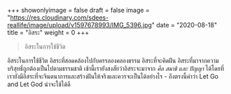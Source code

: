 +++
showonlyimage = false
draft = false
image = "https://res.cloudinary.com/sdees-reallife/image/upload/v1597678993/IMG_5396.jpg"
date = "2020-08-18"
title = "อิสระ"
weight = 0
+++
> อิสระในการใช้ชีวิต

อิสระในการใช้ชีวิต อิสระที่สอดคล้องไปกับครรลองคลองธรรม อิสระที่จะคิดฝัน อิสระที่มาจากความบริสุทธิ์ถูกต้องเป็นไปตามธรรมชาติ เช้านี้เรายังสงสัยว่าอิสระจะมาจาก *ศีล สมาธิ และ ปัญญา* ได้โดยที่เรายังมีอิสระที่จะจินตนาการและสร้างฝันให้จริงและควรจะเป็นได้อย่างไร - ถึงตรงนี้คำว่า Let Go and Let God น่าจะใช้ได้ดี
